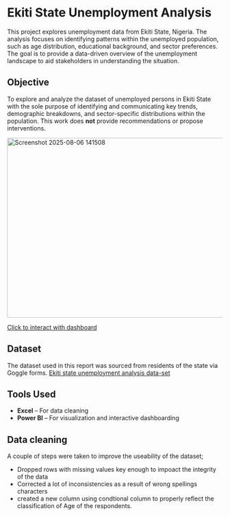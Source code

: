 # Ekiti State Unemployment Analysis
This project explores unemployment data from Ekiti State, Nigeria. The analysis focuses on identifying patterns within the unemployed population, such as age distribution, educational background, and sector preferences. The goal is to provide a data-driven overview of the unemployment landscape to aid stakeholders in understanding the situation.
## Objective
To explore and analyze the dataset of unemployed persons in Ekiti State with the sole purpose of identifying and communicating key trends, demographic breakdowns, and sector-specific distributions within the population. This work does **not** provide recommendations or propose interventions.

<img width="747" height="419" alt="Screenshot 2025-08-06 141508" src="https://github.com/user-attachments/assets/2d171726-aa64-4fa1-8c70-8569bed91912" />

[Click to interact with dashboard](https://github.com/timiols/Ekiti-State-Unemployment-Analysis/blob/413bc31605f20244d0c03fc56f6f6054467afd6f/EK%20UNEMPLOYMENT%20ANALYSIS%20(POWER%20BI%20DASHBOARD).pbix)


## Dataset
The dataset used in this report was sourced from residents of the state via Goggle forms. [Ekiti state unemployment analysis data-set](https://github.com/timiols/Ekiti-State-Unemployment-Analysis/blob/75120f17cf8cc2038fc5e742f09623e70c7316be/EK%20UNEMPLOYMENT%20ANALYSIS%20(csv).csv)
## Tools Used
- **Excel** – For data cleaning
- **Power BI** – For visualization and interactive dashboarding
## Data cleaning
A couple of steps were taken to improve the useability of the dataset;
- Dropped rows with missing values key enough to impoact the integrity of the data
- Corrected a lot of inconsistencies as a result of wrong spellings characters
- created a new column using condtional column to properly reflect the classification of Age of the respondents.
